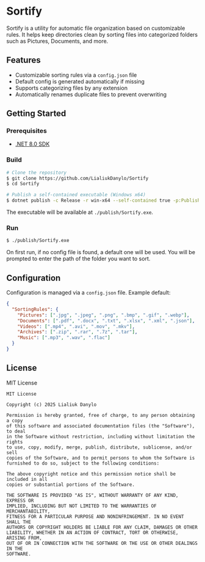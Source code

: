 # Sortify

Sortify is a utility for automatic file organization based on customizable rules. It helps keep directories clean by sorting files into categorized folders such as Pictures, Documents, and more.

## Features

* Customizable sorting rules via a `config.json` file
* Default config is generated automatically if missing
* Supports categorizing files by any extension
* Automatically renames duplicate files to prevent overwriting

## Getting Started

### Prerequisites

* [.NET 8.0 SDK](https://dotnet.microsoft.com/en-us/download/dotnet/8.0)

### Build

```bash
# Clone the repository
$ git clone https://github.com/LialiukDanylo/Sortify
$ cd Sortify

# Publish a self-contained executable (Windows x64)
$ dotnet publish -c Release -r win-x64 --self-contained true -p:PublishSingleFile=true -o ./publish
```

The executable will be available at `./publish/Sortify.exe`.

### Run

```bash
$ ./publish/Sortify.exe
```

On first run, if no config file is found, a default one will be used. You will be prompted to enter the path of the folder you want to sort.

## Configuration

Configuration is managed via a `config.json` file. Example default:

```json
{
  "SortingRules": {
    "Pictures": [".jpg", ".jpeg", ".png", ".bmp", ".gif", ".webp"],
    "Documents": [".pdf", ".docx", ".txt", ".xlsx", ".xml", ".json"],
    "Videos": [".mp4", ".avi", ".mov", ".mkv"],
    "Archives": [".zip", ".rar", ".7z", ".tar"],
    "Music": [".mp3", ".wav", ".flac"]
  }
}
```

## License

MIT License

```
MIT License

Copyright (c) 2025 Lialiuk Danylo

Permission is hereby granted, free of charge, to any person obtaining a copy
of this software and associated documentation files (the "Software"), to deal
in the Software without restriction, including without limitation the rights
to use, copy, modify, merge, publish, distribute, sublicense, and/or sell
copies of the Software, and to permit persons to whom the Software is
furnished to do so, subject to the following conditions:

The above copyright notice and this permission notice shall be included in all
copies or substantial portions of the Software.

THE SOFTWARE IS PROVIDED "AS IS", WITHOUT WARRANTY OF ANY KIND, EXPRESS OR
IMPLIED, INCLUDING BUT NOT LIMITED TO THE WARRANTIES OF MERCHANTABILITY,
FITNESS FOR A PARTICULAR PURPOSE AND NONINFRINGEMENT. IN NO EVENT SHALL THE
AUTHORS OR COPYRIGHT HOLDERS BE LIABLE FOR ANY CLAIM, DAMAGES OR OTHER
LIABILITY, WHETHER IN AN ACTION OF CONTRACT, TORT OR OTHERWISE, ARISING FROM,
OUT OF OR IN CONNECTION WITH THE SOFTWARE OR THE USE OR OTHER DEALINGS IN THE
SOFTWARE.
```
